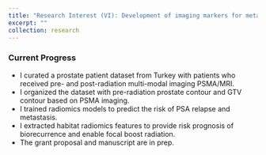 ```yaml
---
title: "Research Interest (VI): Development of imaging markers for metastatic prostate cancer"
excerpt: ""
collection: research
---
```


### Current Progress
- I curated a prostate patient dataset from Turkey with patients who received pre- and post-radiation multi-modal imaging PSMA/MRI.
- I organized the dataset with pre-radiation prostate contour and GTV contour based on PSMA imaging.
- I trained radiomics models to predict the risk of PSA relapse and metastasis.
- I extracted habitat radiomics features to provide risk prognosis of biorecurrence and enable focal boost radiation.
- The grant proposal and manuscript are in prep.
